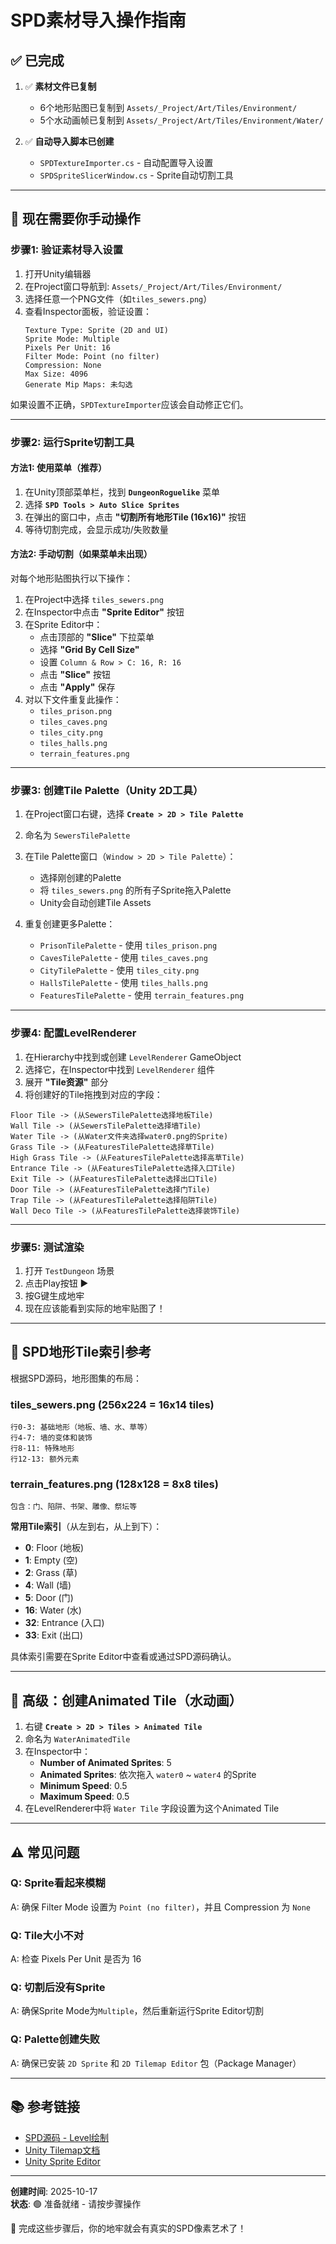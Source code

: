 # SPD素材导入操作指南

## ✅ 已完成

1. ✅ **素材文件已复制**
   - 6个地形贴图已复制到 `Assets/_Project/Art/Tiles/Environment/`
   - 5个水动画帧已复制到 `Assets/_Project/Art/Tiles/Environment/Water/`
   
2. ✅ **自动导入脚本已创建**
   - `SPDTextureImporter.cs` - 自动配置导入设置
   - `SPDSpriteSlicerWindow.cs` - Sprite自动切割工具

---

## 🎯 现在需要你手动操作

### 步骤1: 验证素材导入设置

1. 打开Unity编辑器
2. 在Project窗口导航到: `Assets/_Project/Art/Tiles/Environment/`
3. 选择任意一个PNG文件（如`tiles_sewers.png`）
4. 查看Inspector面板，验证设置：
   ```
   Texture Type: Sprite (2D and UI)
   Sprite Mode: Multiple
   Pixels Per Unit: 16
   Filter Mode: Point (no filter)
   Compression: None
   Max Size: 4096
   Generate Mip Maps: 未勾选
   ```

如果设置不正确，`SPDTextureImporter`应该会自动修正它们。

---

### 步骤2: 运行Sprite切割工具

#### 方法1: 使用菜单（推荐）

1. 在Unity顶部菜单栏，找到 **`DungeonRoguelike`** 菜单
2. 选择 **`SPD Tools > Auto Slice Sprites`**
3. 在弹出的窗口中，点击 **"切割所有地形Tile (16x16)"** 按钮
4. 等待切割完成，会显示成功/失败数量

#### 方法2: 手动切割（如果菜单未出现）

对每个地形贴图执行以下操作：

1. 在Project中选择 `tiles_sewers.png`
2. 在Inspector中点击 **"Sprite Editor"** 按钮
3. 在Sprite Editor中：
   - 点击顶部的 **"Slice"** 下拉菜单
   - 选择 **"Grid By Cell Size"**
   - 设置 `Column & Row > C: 16, R: 16`
   - 点击 **"Slice"** 按钮
   - 点击 **"Apply"** 保存
4. 对以下文件重复此操作：
   - `tiles_prison.png`
   - `tiles_caves.png`
   - `tiles_city.png`
   - `tiles_halls.png`
   - `terrain_features.png`

---

### 步骤3: 创建Tile Palette（Unity 2D工具）

1. 在Project窗口右键，选择 **`Create > 2D > Tile Palette`**
2. 命名为 `SewersTilePalette`
3. 在Tile Palette窗口（`Window > 2D > Tile Palette`）：
   - 选择刚创建的Palette
   - 将 `tiles_sewers.png` 的所有子Sprite拖入Palette
   - Unity会自动创建Tile Assets

4. 重复创建更多Palette：
   - `PrisonTilePalette` - 使用 `tiles_prison.png`
   - `CavesTilePalette` - 使用 `tiles_caves.png`
   - `CityTilePalette` - 使用 `tiles_city.png`
   - `HallsTilePalette` - 使用 `tiles_halls.png`
   - `FeaturesTilePalette` - 使用 `terrain_features.png`

---

### 步骤4: 配置LevelRenderer

1. 在Hierarchy中找到或创建 `LevelRenderer` GameObject
2. 选择它，在Inspector中找到 `LevelRenderer` 组件
3. 展开 **"Tile资源"** 部分
4. 将创建好的Tile拖拽到对应的字段：

```
Floor Tile -> (从SewersTilePalette选择地板Tile)
Wall Tile -> (从SewersTilePalette选择墙Tile)
Water Tile -> (从Water文件夹选择water0.png的Sprite)
Grass Tile -> (从FeaturesTilePalette选择草Tile)
High Grass Tile -> (从FeaturesTilePalette选择高草Tile)
Entrance Tile -> (从FeaturesTilePalette选择入口Tile)
Exit Tile -> (从FeaturesTilePalette选择出口Tile)
Door Tile -> (从FeaturesTilePalette选择门Tile)
Trap Tile -> (从FeaturesTilePalette选择陷阱Tile)
Wall Deco Tile -> (从FeaturesTilePalette选择装饰Tile)
```

---

### 步骤5: 测试渲染

1. 打开 `TestDungeon` 场景
2. 点击Play按钮 ▶️
3. 按G键生成地牢
4. 现在应该能看到实际的地牢贴图了！

---

## 📐 SPD地形Tile索引参考

根据SPD源码，地形图集的布局：

### tiles_sewers.png (256x224 = 16x14 tiles)
```
行0-3: 基础地形（地板、墙、水、草等）
行4-7: 墙的变体和装饰
行8-11: 特殊地形
行12-13: 额外元素
```

### terrain_features.png (128x128 = 8x8 tiles)
```
包含：门、陷阱、书架、雕像、祭坛等
```

**常用Tile索引**（从左到右，从上到下）：
- **0**: Floor (地板)
- **1**: Empty (空)
- **2**: Grass (草)
- **4**: Wall (墙)
- **5**: Door (门)
- **16**: Water (水)
- **32**: Entrance (入口)
- **33**: Exit (出口)

具体索引需要在Sprite Editor中查看或通过SPD源码确认。

---

## 🎨 高级：创建Animated Tile（水动画）

1. 右键 **`Create > 2D > Tiles > Animated Tile`**
2. 命名为 `WaterAnimatedTile`
3. 在Inspector中：
   - **Number of Animated Sprites**: 5
   - **Animated Sprites**: 依次拖入 `water0` ~ `water4` 的Sprite
   - **Minimum Speed**: 0.5
   - **Maximum Speed**: 0.5
4. 在LevelRenderer中将 `Water Tile` 字段设置为这个Animated Tile

---

## ⚠️ 常见问题

### Q: Sprite看起来模糊
A: 确保 Filter Mode 设置为 `Point (no filter)`，并且 Compression 为 `None`

### Q: Tile大小不对
A: 检查 Pixels Per Unit 是否为 16

### Q: 切割后没有Sprite
A: 确保Sprite Mode为`Multiple`，然后重新运行Sprite Editor切割

### Q: Palette创建失败
A: 确保已安装 `2D Sprite` 和 `2D Tilemap Editor` 包（Package Manager）

---

## 📚 参考链接

- [SPD源码 - Level绘制](https://github.com/00-Evan/shattered-pixel-dungeon/blob/master/core/src/main/java/com/shatteredpixel/shatteredpixeldungeon/levels/Level.java)
- [Unity Tilemap文档](https://docs.unity3d.com/Manual/Tilemap.html)
- [Unity Sprite Editor](https://docs.unity3d.com/Manual/SpriteEditor.html)

---

**创建时间**: 2025-10-17  
**状态**: 🟢 准备就绪 - 请按步骤操作

🎨 完成这些步骤后，你的地牢就会有真实的SPD像素艺术了！

